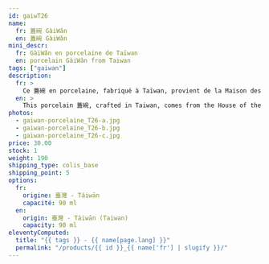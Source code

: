 ```yaml
---
id: gaiwT26
name:
  fr: 蓋碗 GàiWǎn
  en: 蓋碗 GàiWǎn
mini_descr:
  fr: GàiWǎn en porcelaine de Taïwan
  en: porcelain GàiWǎn from Taiwan
tags: ["gaiwan"]
description:
  fr: >
    Ce 蓋碗 en porcelaine, fabriqué à Taïwan, provient de la Maison des Trois Raretés de Taïwan (三希堂 - SānXī Táng). On l'appelle également 三才碗 - SānCái Wǎn, ce qui se traduit littéralement par "bol des trois éléments".<!--more--> Les trois éléments, 天 - Tiān (le ciel), 地 - Dì (la terre) et 人 - Rén (l'humain), représentent les trois forces fondamentales dans la pensée taoïste.
  en: >
    This porcelain 蓋碗, crafted in Taiwan, comes from the House of the Three Rarities from Taiwan (三希堂 - SānXī Táng). It is also known as SānCái Wǎn (三才碗), which literally translates to "bowl of the three elements".<!--more--> The three elements, Tiān (heaven), Dì (earth), and Rén (humanity), represent the three fundamental forces in Taoist philosophy.
photos:
  - gaiwan-porcelaine_T26-a.jpg
  - gaiwan-porcelaine_T26-b.jpg
  - gaiwan-porcelaine_T26-c.jpg
price: 30.00
stock: 1
weight: 190
shipping_type: colis_base
shipping_point: 5
options:
  fr:
    origine: 臺灣 - Táiwān
    capacité: 90 ml
  en:
    origin: 臺灣 - Táiwān (Taiwan)
    capacity: 90 ml
eleventyComputed:
  title: "{{ tags }} - {{ name[page.lang] }}"
  permalink: "/products/{{ id }}_{{ name['fr'] | slugify }}/"
---
```

